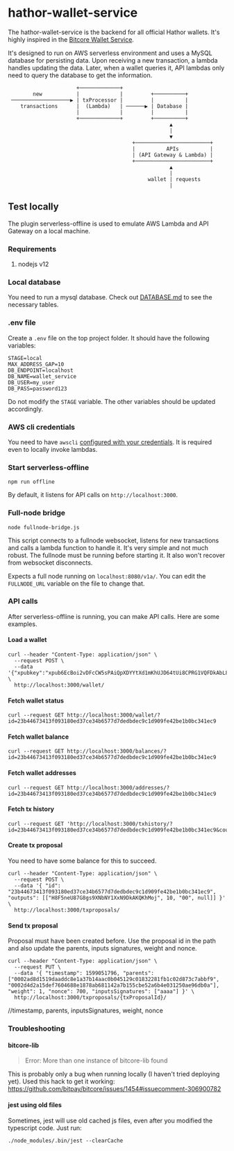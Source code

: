 # hathor-wallet-service

The hathor-wallet-service is the backend for all official Hathor wallets. It's highly inspired in the [Bitcore Wallet
Service](https://github.com/bitpay/bitcore-wallet-service).

It's designed to run on AWS serverless environment and uses a MySQL database for persisting data. Upon receiving a new
transaction, a lambda handles updating the data. Later, when a wallet queries it, API lambdas only need to query the
database to get the information.

```
                      +─────────────+
        new           |             |         +──────────+
 ───────────────────▶ | txProcessor |         |          |
    transactions      |  (Lambda)   | ──────▶ | Database |
                      |             |         |          |
                      +─────────────+         +──────────+
                                                    ▲
                                                    |
                                                    ▼
                                        +────────────────────────+
                                        |          APIs          |
                                        | (API Gateway & Lambda) |
                                        +────────────────────────+
                                                    ▲
                                                    |
                                             wallet | requests
                                                    |
```


## Test locally

The plugin serverless-offline is used to emulate AWS Lambda and API Gateway on a local machine.

### Requirements
1. nodejs v12

### Local database

You need to run a mysql database. Check out [DATABASE.md](DATABASE.md) to see the necessary tables.

### .env file

Create a `.env` file on the top project folder. It should have the following variables:
```
STAGE=local
MAX_ADDRESS_GAP=10
DB_ENDPOINT=localhost
DB_NAME=wallet_service
DB_USER=my_user
DB_PASS=password123
```

Do not modify the `STAGE` variable. The other variables should be updated accordingly.

### AWS cli credentials

You need to have `awscli` [configured with your credentials](https://docs.aws.amazon.com/cli/latest/userguide/cli-configure-files.html).
It is required even to locally invoke lambdas.

### Start serverless-offline

```
npm run offline
```
By default, it listens for API calls on `http://localhost:3000`.

### Full-node bridge

```
node fullnode-bridge.js
```
This script connects to a fullnode websocket, listens for new transactions and calls a lambda function to handle it.
It's very simple and not much robust. The fullnode must be running before starting it. It also won't recover from
websocket disconnects.

Expects a full node running on `localhost:8080/v1a/`. You can edit the `FULLNODE_URL` variable on the file to change that.

### API calls

After serverless-offline is running, you can make API calls. Here are some examples.

#### Load a wallet
```
curl --header "Content-Type: application/json" \
  --request POST \
  --data '{"xpubkey":"xpub6EcBoi2vDFcCW5sPAiQpXDYYtXd1mKhUJD64tUi8CPRG1VQFDkAbL8G5gqTmSZD6oq4Yhr5PZ8pKf3Xmb3W3pGcgqzUdFNaCRKL7TZa3res"}' \
  http://localhost:3000/wallet/
```

#### Fetch wallet status
```
curl --request GET http://localhost:3000/wallet/?id=23b44673413f093180ed37ce34b6577d7dedbdec9c1d909fe42be1b0bc341ec9
```

#### Fetch wallet balance
```
curl --request GET http://localhost:3000/balances/?id=23b44673413f093180ed37ce34b6577d7dedbdec9c1d909fe42be1b0bc341ec9
```

#### Fetch wallet addresses
```
curl --request GET http://localhost:3000/addresses/?id=23b44673413f093180ed37ce34b6577d7dedbdec9c1d909fe42be1b0bc341ec9
```

#### Fetch tx history
```
curl --request GET 'http://localhost:3000/txhistory/?id=23b44673413f093180ed37ce34b6577d7dedbdec9c1d909fe42be1b0bc341ec9&count=5'
```

#### Create tx proposal
You need to have some balance for this to succeed.
```
curl --header "Content-Type: application/json" \
  --request POST \
  --data '{ "id": "23b44673413f093180ed37ce34b6577d7dedbdec9c1d909fe42be1b0bc341ec9", "outputs": [["H8F5neU87G8gs9XNbNY1XxN9DkAKQKhMoj", 10, "00", null]] }' \
  http://localhost:3000/txproposals/
```

#### Send tx proposal
Proposal must have been created before. Use the proposal id in the path and also update the parents, inputs signatures, weight and nonce.
```
curl --header "Content-Type: application/json" \
  --request PUT \
  --data '{ "timestamp": 1599051796, "parents": ["0002ad8d1519daaddc8e1a37b14aac0b045129c01832281fb1c02d873c7abbf9", "0002d4d2a15def7604688e1878ab681142a7b155cbe52a6b4e031250ae96db0a"], "weight": 1, "nonce": 700, "inputsSignatures": ["aaaa"] }' \
  http://localhost:3000/txproposals/{txProposalId}/
```
//timestamp, parents, inputsSignatures, weight, nonce

### Troubleshooting

#### bitcore-lib

> Error: More than one instance of bitcore-lib found

This is probably only a bug when running locally (I haven't tried deploying yet). Used this hack to get it working:
https://github.com/bitpay/bitcore/issues/1454#issuecomment-306900782

#### jest using old files

Sometimes, jest will use old cached js files, even after you modified the typescript code. Just run:
```
./node_modules/.bin/jest --clearCache
```
